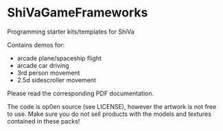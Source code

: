 # ShiVaGameFrameworks
Programming starter kits/templates for ShiVa

Contains demos for:
- arcade plane/spaceship flight
- arcade car driving
- 3rd person movement
- 2.5d sidescroller movement

Please read the corresponding PDF documentation.

The code is op0en source (see LICENSE), however the artwork is not free to use. Make sure you do not sell products with the models and textures contained in these packs!
